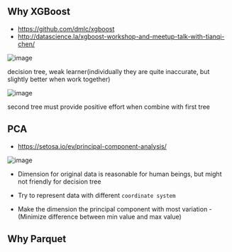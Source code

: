 
## Why XGBoost
- https://github.com/dmlc/xgboost
- http://datascience.la/xgboost-workshop-and-meetup-talk-with-tianqi-chen/

![image](https://user-images.githubusercontent.com/16873751/85156321-c1dd1800-b20e-11ea-8d2a-a4b1cb908f3b.png)

decision tree, weak learner(individually they are quite inaccurate, but slightly better when work together)

![image](https://user-images.githubusercontent.com/16873751/85156771-63646980-b20f-11ea-83e9-dcb2341a41cc.png)

second tree must provide positive effort when combine with first tree


## PCA

- https://setosa.io/ev/principal-component-analysis/

![image](https://user-images.githubusercontent.com/16873751/85156926-9c9cd980-b20f-11ea-859a-5da8e06157a5.png)


- Dimension for original data is reasonable for human beings, but might not friendly for decision tree

- Try to represent data with different `coordinate system`

- Make the dimension the principal component with most variation - (Minimize difference between min value and max value)

## Why Parquet



